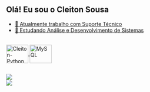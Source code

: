## Olá! Eu sou o Cleiton Sousa

<div align="center">
  <a href="https://github.com/CleitonAsuos">
</div>

- 🔭 Atualmente trabalho com Suporte Técnico
- 🌱 Estudando Análise e Desenvolvimento de Sistemas

<div style="display: inline_block"><br>
<img align="center" alt="Cleiton-Python" height="50" width="60" src="https://cdn.jsdelivr.net/gh/devicons/devicon/icons/python/python-original-wordmark.svg" />
<img align="center" alt="MySQL" height="50" width="60" src="https://cdn.jsdelivr.net/gh/devicons/devicon/icons/mysql/mysql-plain.svg">


 ##
 
<div> 
  <a href="https://www.instagram.com/nxtielc/" target="_blank"><img src="https://img.shields.io/badge/-Instagram-%23E4405F?style=for-the-badge&logo=instagram&logoColor=white" target="_blank"></a>
  </div>
  
<div>
  <a href="https://www.linkedin.com/in/cleiton-sousa-6a1071274/" target="_blank"><img src="https://img.shields.io/badge/LinkedIn-0077B5?style=for-the-badge&logo=linkedin&logoColor=white" target="_blank"></a>
</div>
